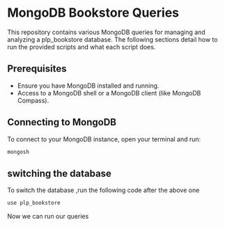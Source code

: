 # MongoDB Bookstore Queries

This repository contains various MongoDB queries for managing and analyzing a plp_bookstore database. The following sections detail how to run the provided scripts and what each script does.

## Prerequisites

- Ensure you have MongoDB installed and running.
- Access to a MongoDB shell or a MongoDB client (like MongoDB Compass).

## Connecting to MongoDB

To connect to your MongoDB instance, open your terminal and run:

```bash
mongosh
```

## switching the database

To switch the database ,run the following code after the above one

```bash
use plp_bookstore
```

Now we can run our queries

